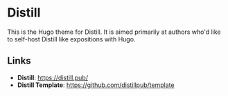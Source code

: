 # Distill

This is the Hugo theme for Distill. It is aimed primarily at
authors who'd like to self-host Distill like expositions
with Hugo.

## Links

* **Distill**: https://distill.pub/
* **Distill Template**: https://github.com/distillpub/template
